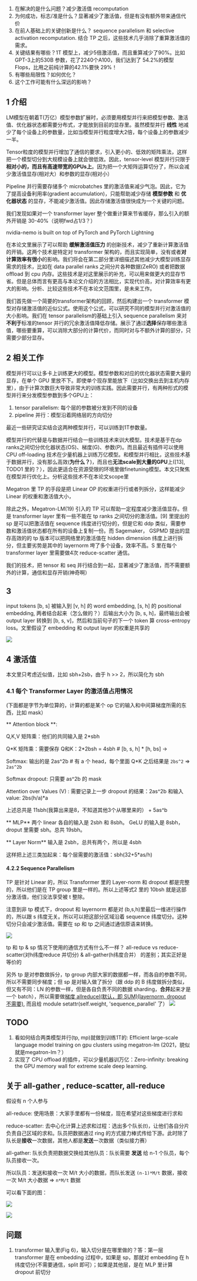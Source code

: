 1. 在解决的是什么问题？减少激活值 recomputation
2. 为何成功，标志/准是什么？显著减少了激活值，但是有没有额外带来通信代价
3. 在前人基础上的关键创新是什么？ sequence parallelism 和 selective activation recomputation. 结合 TP 之后，这些技术几乎消除了重算激活值的需求。
4. 关键结果有哪些？1T 模型上，减少5倍激活值，而且重算减少了90%。比如GPT-3上的530B 参数，花了2240个A100，我们达到了 54.2%的模型Flops，比用之前纯计算的42.1%要快 29%！
5. 有哪些局限性？如何优化？
6. 这个工作可能有什么深远的影响？

## 1 介绍
LM模型在朝着T(万亿）模型参数扩展时，必须要用模型并行来把模型参数、激活值、优化器状态都需要分布式，才能放到目前的显存里。虽然模型并行 **线性** 地减少了每个设备上的参数量，比如当模型并行粒度增大2倍，每个设备上的参数减少一半。

Tensor粒度的模型并行增加了通信的要求，引入更小的、低效的矩阵乘法，这样把一个模型切分到大规模设备上就会很低效。因此，tensor-level 模型并行只限于**相对小的，而且有高速带宽的GPUs上**。因为把一个大矩阵运算切分了，所以会减少激活值显存(相对大）和参数的显存(相对小）

Pipeline 并行需要存储多个 microbatches 里的激活值来减少气泡。因此，它为了提高设备利用率(gradient accumulation)，只能帮助减少存储 **模型参数** 和 **优化器状态** 的显存，不能减少激活值。因此存储激活值很快成为一个关键的问题。

我们发现如果对一个 transformer layer 整个做重计算来节省缓存，那么引入的额外开销是 30-40%（说明fwd占1/3？）

nvidia-nemo is built on top of PyTorch and PyTorch Lightning

 在本论文里展示了可以帮助 **缓解激活值压力** 的创新技术，减少了重新计算激活值的开销。这两个技术是特定对 transformer 架构的，而且实现简单，没有或者**对计算效率有很小**的影响。我们将会在第二部分里详细描述其他减少大模型训练显存需求的技术，比如在 data parallel ranks 之间分片各种数据(ZeRO) 或者把数据 offload 到 cpu 内存。这些技术是对这里展示的补充，可以用来做更大的显存节省。但是总体而言有更高与本论文介绍的方法相比，实现代价高，对计算效率有更大的影响。分析、比较这些技术不在本论文范围里，是未来工作。

我们首先做一个简要的transformer架构的回顾，然后构建出一个 transformer 模型对存储激活值的近似公式。使用这个公式，可以研究不同的模型并行对激活值的大小影响。我们在 tensor parallelism的基础上引入 sequence parallelism 来对 **不利于**标准的tensor 并行的冗余激活值降低存储。展示了通过**选择**保存哪些激活值，哪些要重算，可以消除大部分的计算代价，而同时对与不额外计算的部分，只需要少部分显存。

## 2 相关工作

模型并行可以让多卡上训练更大的模型。模型参数和对应的优化器状态需要大量的显存，在单个 GPU 里放不下。即使单个现存里能放下（比如交换出去到主机内存里），由于计算次数巨大导致非常大的训练实践。因此需要并行，有两种形式的模型并行来分发模型参数到多个GPU上：

1. tensor parallelism: 每个层的参数被分发到不同的设备
2. pipeline 并行：模型沿着网络层的方向切分

最近一些研究证实结合这两种模型并行，可以训练到1T参数量。

模型并行的代替是与数据并行结合一些训练技术来训大模型。技术是基于在dp ranks之间切分优化器状态(OS)、梯度(G)、参数(P)。而且最近有插件可以使用 CPU off-loading 技术在少量机器上训练万亿模型。和模型并行相比，这些技术基于数据并行，没有那么高效(**为什么？**)，而且也**无法scale到大量的GPU**上([13], TODO1 里的？），因此更适合在资源受限的环境里做finetuning模型。本文只聚焦在模型并行优化上。分析这些技术不在本论文scope里

Megatron 里 TP 的手段是把 Linear OP 的权重进行行或者列拆分，这样能减少 Linear 的权重和激活值大小，

除此之外，Megatron-LM(19) 引入的 TP 可以帮助一定程度减少激活值显存。但是 transformer layer 里有一些不能在 tp ranks 之间切分的激活值。[9] 里提出的 sp 是可以把激活值在 sequence 纬度进行切分的，但是它和 ddp 类似，需要参数和激活值状态都在所有的设备上复制一份。而 Sagemaker， GSPMD 提出的显存高效的的 tp 版本可以把网络里的激活值在 hidden dimension 纬度上进行拆分，但主要劣势是其中的 layernorm 垮了多个设备，效率不高。S 里在每个 transformer layer 里需要做4次 reduce-scatter 通信。



我们的技术，把 tensor 和 seq 并行结合到一起，显著减少了激活值，而不需要额外的计算，通信和显存开销(神奇啊）
## 3
input tokens [b, s] 被输入到 [v, h] 的 word embedding, [s, h] 的 positional embedding, 两者结合起来（怎么做的？）后输出大小为 [b, s, h]，最终输出会被 output layer 转换到 [b, s, v]，然后和当前句子的下一个 token 算 cross-entropy loss。文里假设了 embedding 和 output layer 的权重是共享的

![](imgs/transformer-arch.png)

## 4 激活值

本文里只考虑近似值，比如 sbh+2sb，由于 h >> 2，所以简化为 sbh

### 4.1 每个 Transformer Layer 的激活值占用情况

(下面都是字节为单位算的，计算的都是某个 op 它的输入和中间算梯度所需的东西，比如 mask）

** Attention block **:

Q,K,V 矩阵乘：他们的共同输入是 2*sbh

Q\*K 矩阵乘：需要保存 Q和K：2\*2bsh = 4sbh # [b, s, h] * [h, bs] -> 

Softmax: 输出的是 2as^2b # 有 a 个 head，每个里面 Q*K 之后结果是 `2bs^2` => `2as^2b`

Softmax dropout: 只需要 as^2b 的 mask

Attention over Values (V) : 需要记录上一步 dropout 的结果：2as^2b 和输入 value: 2bs(h/a)*a

上述总共是 11sbh(我算出来是8，不知道其他3个从哪里来的） + 5as^b

** MLP**
两个 linear 各自的输入是 2sbh 和 8sbh。 GeLU 的输入是 8sbh，droput 里需要 sbh。总共 19sbh。

** Layer Norm**
输入是 2sbh，总共有两个，所以是 4sbh

这样把上述三类加起来：每个层需要的激活值：sbh(32+5*as/h)

#### 4.2.2 Sequence Parallelism
TP 是针对 Linear 的，所以 Transformer 里的 Layer-norm 和 dropout 都是完整的，所以他们是在 TP group 里是一样的。所以上述等式2 里的 10bsh 就是这部分激活值，他们没法享受被 t 整除。

注意到非 tp 模式下，dropout 和 layernorm 都是对 (b,s,h)里最后一维进行操作的，所以跟 s 纬度无关。所以可以把这部分区域沿着 sequence 纬度切分。这种切分只会减少激活值。需要在 sp 和 tp 之间通过通信原语来转换。

![](imgs/transformer-sp-tp.png)

tp 和 tp & sp 情况下使用的通信方式有什么不一样？ all-reduce vs reduce-scatter(对h纬度reduce 并切分) & all-gather(h纬度合并） 的差别；其实正好是等价的

另外 tp 是对参数做拆分，tp group 内部大家的数据都一样，而各自的参数不同，所以不需要同步梯度；但 sp 是对输入做了拆分（跟 ddp 的 B 纬度做拆分类似，但又有不同：LN 的参数一样，但是各自负责不同的数据 sharding，**合并**起来才是一个 batch），所以需要做[梯度 allreducel(默认，即 SUM)(layernorm, dropout 不需要)](https://github.com/NVIDIA/Megatron-LM/blob/5f9c870f9f24b482509699d206a9dbb00958f6fc/megatron/core/distributed/finalize_model_grads.py#L138), 而且给 module setattr(self.weight, 'sequence_parallel' 了）
![](imgs/tp-pp-dp-groups.png)

## TODO
1. 看如何结合两类模型并行(tp, mp)就做到训练1T的: Efficient large-scale language model training on gpu clusters using megatron-lm (2021，貌似就是megatron-lm？）
2. 实现了 CPU offload 的插件，可以少量机器训万亿：Zero-infinity: breaking the GPU memory wall for extreme scale deep learning.

## 关于 all-gather , reduce-scatter, all-reduce
假设有 n 个人参与

all-reduce: 使用场景：大家手里都有一份梯度，现在希望对这些梯度进行求和

reduce-scatter: 去中心化计算上述求和过程：选出多个队长(t)，让他们各自分片负责自己区域的求和。队员把数据通过 ring 的方式接力棒式传给下游。此时除了队长是**接收**一次数据，其他人都是**发送**一次数据（类似接力赛）

all-gather: 队长负责把数据交换给其他队员：队长需要 **发送** 给 n-1 个队员，每个队员接收一次。

所以队员：发送和接收一次 M/t 大小的数据，而队长发送 `(n-1)*M/t` 数据，接收一次 M/t 大小数据 => `n*M/t` 数据

可以看下面的图：

![](../communication/imgs/workflow-of-allreduce.png)

![](../../../frameworks/fairscale/imgs/FSDP-graph-2a.png)

## 问题

1. transformer 输入里(Fig 6)，输入切分是在哪里做的？答：第一层 transformer 是在 embedding 过程中，如果是 sp，那就对 embedding 在 h 纬度切分(不需要通信，split 即可）；如果是其他层，是在 MLP 里计算 dropout 前切分
